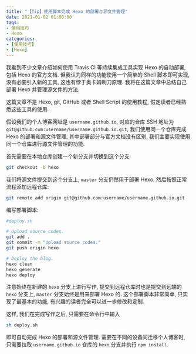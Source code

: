 ```yaml
---
title: "【Tip】使用脚本完成 Hexo 的部署与源文件管理"
date: 2021-01-02 01:00:00
tags:
- 使用技巧
- Hexo
categories:
- [使用技巧]
- [Hexo]
---
```


我看到不少文章介绍如何使用 Travis CI 等持续集成工具实现 Hexo 的自动部署, 包括 Hexo 的官方文档. 但我认为同样的功能使用一个简单的 Shell 脚本即可实现, 没有必要引入新的工具, 这也有悖于奥卡姆剃刀原理. 我将在这篇文章中总结自己部署 Hexo 并管理源文件的方法.

<!-- more -->

这篇文章不是 Hexo, git, GitHub 或者 Shell Script 的使用教程, 假定读者已经熟悉这些工具的使用.

假设我们的个人博客网址是 `username.github.io`, 对应的仓库 SSH 地址为 `git@github.com:username/username.github.io.git`, 我们使用同一个仓库完成 Hexo 的部署和源文件管理, 其中部署部分与官方文档没有区别, 我们主要实现使用同一个仓库进行源文件管理的功能.

首先需要在本地仓库创建一个新分支并切换到这个分支:

```sh
git checkout -b hexo
```

我们将源文件提交到这个分支上, `master` 分支仍然用于部署 Hexo. 然后按照正常流程添加远程仓库:

```sh
git remote add origin git@github.com:username/username.github.io.git
```

编写部署脚本:

```sh
#deploy.sh

# Upload source codes.
git add .
git commit -m "Upload source codes."
git push origin hexo

# Deploy the blog.
hexo clean
hexo generate
hexo deploy
```

注意始终在新建的 `hexo` 分支上进行写作, 提交到远程仓库时也是提交到远端的 `hexo` 分支上, `master` 分支始终是用来部署 Hexo 的. 这个部署脚本非常简单, 只实现了最基本的功能, 有兴趣的读者完全可以进一步修改和定制.

这样, 我们在完成写作之后, 只需要在命令行中输入

```sh
sh deploy.sh
```

即可自动完成 Hexo 的部署和源文件管理. 需要在不同的设备间迁移个人博客时, 只需要拉取 `username.github.io` 仓库的 `hexo` 分支并执行 `npm install`.
